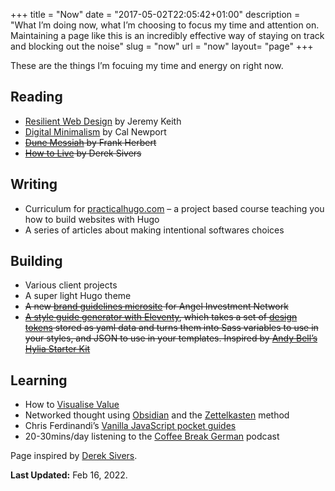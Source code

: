 +++
title = "Now"
date = "2017-05-02T22:05:42+01:00"
description = "What I’m doing now, what I’m choosing to focus my time and attention on. Maintaining a page like this is an incredibly effective way of staying on track and blocking out the noise"
slug = "now"
url = "now"
layout= "page"
+++

These are the things I’m focuing my time and energy on right now.

## Reading

- [Resilient Web Design](https://resilientwebdesign.com/) by Jeremy Keith
- [Digital Minimalism](https://www.calnewport.com/books/digital-minimalism/) by Cal Newport
- ~~[Dune Messiah](https://www.goodreads.com/book/show/44492285-dune-messiah) by Frank Herbert~~
- ~~[How to Live](https://sive.rs/h) by Derek Sivers~~

## Writing
- Curriculum for [practicalhugo.com](https://practicalhugo.com) – a project based course teaching you how to build websites with Hugo
- A series of articles about making intentional softwares choices

## Building

- Various client projects
- A super light Hugo theme
- ~~A new [brand guidelines microsite](https://design.angelinvestmentnetwork.co.uk/) for Angel Investment Network~~
- ~~[A style guide generator with Eleventy](https://github.com/harrycresswell/design-tokens-eleventy), which takes a set of [design tokens](https://css-tricks.com/what-are-design-tokens/) stored as yaml data and turns them into Sass variables to use in your styles, and JSON to use in your templates. Inspired by [Andy Bell’s Hylia Starter Kit](https://hylia.website/styleguide/)~~

## Learning

- How to [Visualise Value](https://visualizevalue.com/)
- Networked thought using [Obsidian](https://obsidian.md/) and the [Zettelkasten](https://zettelkasten.de/) method
- Chris Ferdinandi’s [Vanilla JavaScript pocket guides](https://vanillajsguides.com/)
- 20-30mins/day listening to the [Coffee Break German](https://coffeebreaklanguages.com/) podcast


Page inspired by [Derek Sivers](https://nownownow.com/about).

**Last Updated:** Feb 16, 2022.
